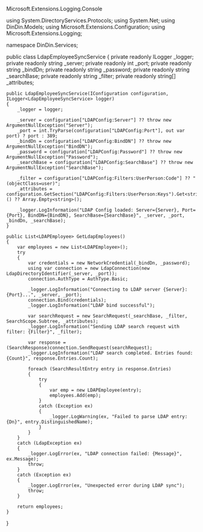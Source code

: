 Microsoft.Extensions.Logging.Console

using System.DirectoryServices.Protocols;
using System.Net;
using DinDin.Models;
using Microsoft.Extensions.Configuration;
using Microsoft.Extensions.Logging;

namespace DinDin.Services;

public class LdapEmployeeSyncService
{
    private readonly ILogger<LdapEmployeeSyncService> _logger;
    private readonly string _server;
    private readonly int _port;
    private readonly string _bindDn;
    private readonly string _password;
    private readonly string _searchBase;
    private readonly string _filter;
    private readonly string[] _attributes;

    public LdapEmployeeSyncService(IConfiguration configuration, ILogger<LdapEmployeeSyncService> logger)
    {
        _logger = logger;

        _server = configuration["LDAPConfig:Server"] ?? throw new ArgumentNullException("Server");
        _port = int.TryParse(configuration["LDAPConfig:Port"], out var port) ? port : 389;
        _bindDn = configuration["LDAPConfig:BindDN"] ?? throw new ArgumentNullException("BindDN");
        _password = configuration["LDAPConfig:Password"] ?? throw new ArgumentNullException("Password");
        _searchBase = configuration["LDAPConfig:SearchBase"] ?? throw new ArgumentNullException("SearchBase");

        _filter = configuration["LDAPConfig:Filters:UserPerson:Code"] ?? "(objectClass=user)";
        _attributes = configuration.GetSection("LDAPConfig:Filters:UserPerson:Keys").Get<string[]>() ?? Array.Empty<string>();

        _logger.LogInformation("LDAP Config loaded: Server={Server}, Port={Port}, BindDN={BindDN}, SearchBase={SearchBase}", _server, _port, _bindDn, _searchBase);
    }

    public List<LDAPEmployee> GetLdapEmployees()
    {
        var employees = new List<LDAPEmployee>();
        try
        {
            var credentials = new NetworkCredential(_bindDn, _password);
            using var connection = new LdapConnection(new LdapDirectoryIdentifier(_server, _port));
            connection.AuthType = AuthType.Basic;

            _logger.LogInformation("Connecting to LDAP server {Server}:{Port}...", _server, _port);
            connection.Bind(credentials);
            _logger.LogInformation("LDAP bind successful");

            var searchRequest = new SearchRequest(_searchBase, _filter, SearchScope.Subtree, _attributes);
            _logger.LogInformation("Sending LDAP search request with filter: {Filter}", _filter);

            var response = (SearchResponse)connection.SendRequest(searchRequest);
            _logger.LogInformation("LDAP search completed. Entries found: {Count}", response.Entries.Count);

            foreach (SearchResultEntry entry in response.Entries)
            {
                try
                {
                    var emp = new LDAPEmployee(entry);
                    employees.Add(emp);
                }
                catch (Exception ex)
                {
                    _logger.LogWarning(ex, "Failed to parse LDAP entry: {Dn}", entry.DistinguishedName);
                }
            }
        }
        catch (LdapException ex)
        {
            _logger.LogError(ex, "LDAP connection failed: {Message}", ex.Message);
            throw;
        }
        catch (Exception ex)
        {
            _logger.LogError(ex, "Unexpected error during LDAP sync");
            throw;
        }

        return employees;
    }
}
